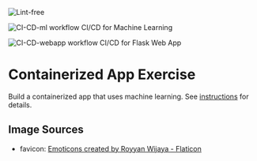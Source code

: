 ![Lint-free](https://github.com/nyu-software-engineering/containerized-app-exercise/actions/workflows/lint.yml/badge.svg)

![CI-CD-ml workflow](https://github.com/software-students-spring2024/4-containerized-app-exercise-team-fizzbuzz-2/actions/workflows/CI-CD-ml.yml/badge.svg) CI/CD for Machine Learning

![CI-CD-webapp workflow](https://github.com/software-students-spring2024/4-containerized-app-exercise-team-fizzbuzz-2/actions/workflows/CI-CD-webapp.yml/badge.svg) CI/CD for Flask Web App





# Containerized App Exercise

Build a containerized app that uses machine learning. See [instructions](./instructions.md) for details.

## Image Sources

- favicon: [Emoticons created by Royyan Wijaya - Flaticon](https://www.flaticon.com/free-icons/emot)
